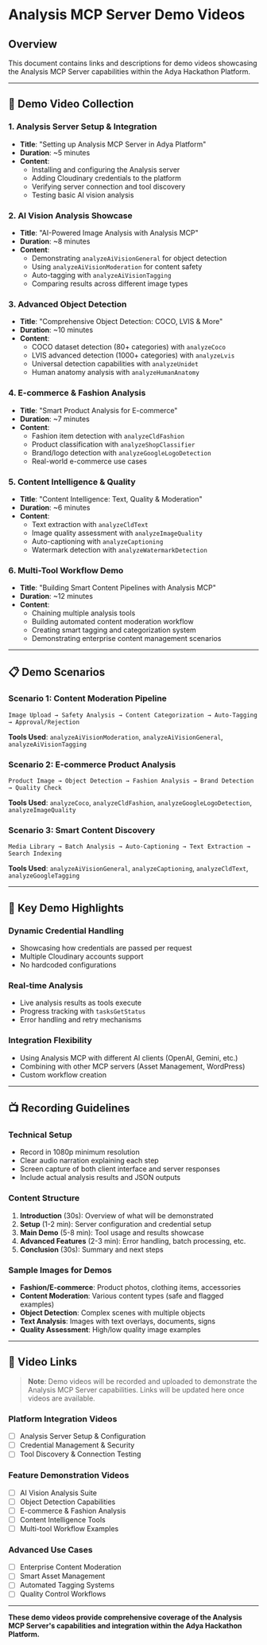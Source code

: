 # Analysis MCP Server Demo Videos

## Overview
This document contains links and descriptions for demo videos showcasing the Analysis MCP Server capabilities within the Adya Hackathon Platform.

---

## 🎥 Demo Video Collection

### **1. Analysis Server Setup & Integration**
- **Title**: "Setting up Analysis MCP Server in Adya Platform"
- **Duration**: ~5 minutes
- **Content**:
  - Installing and configuring the Analysis server
  - Adding Cloudinary credentials to the platform
  - Verifying server connection and tool discovery
  - Testing basic AI vision analysis

### **2. AI Vision Analysis Showcase**  
- **Title**: "AI-Powered Image Analysis with Analysis MCP"
- **Duration**: ~8 minutes
- **Content**:
  - Demonstrating `analyzeAiVisionGeneral` for object detection
  - Using `analyzeAiVisionModeration` for content safety
  - Auto-tagging with `analyzeAiVisionTagging`
  - Comparing results across different image types

### **3. Advanced Object Detection**
- **Title**: "Comprehensive Object Detection: COCO, LVIS & More"
- **Duration**: ~10 minutes  
- **Content**:
  - COCO dataset detection (80+ categories) with `analyzeCoco`
  - LVIS advanced detection (1000+ categories) with `analyzeLvis`
  - Universal detection capabilities with `analyzeUnidet`
  - Human anatomy analysis with `analyzeHumanAnatomy`

### **4. E-commerce & Fashion Analysis**
- **Title**: "Smart Product Analysis for E-commerce"
- **Duration**: ~7 minutes
- **Content**:
  - Fashion item detection with `analyzeCldFashion`
  - Product classification with `analyzeShopClassifier`
  - Brand/logo detection with `analyzeGoogleLogoDetection`
  - Real-world e-commerce use cases

### **5. Content Intelligence & Quality**
- **Title**: "Content Intelligence: Text, Quality & Moderation"
- **Duration**: ~6 minutes
- **Content**:
  - Text extraction with `analyzeCldText`
  - Image quality assessment with `analyzeImageQuality`  
  - Auto-captioning with `analyzeCaptioning`
  - Watermark detection with `analyzeWatermarkDetection`

### **6. Multi-Tool Workflow Demo**
- **Title**: "Building Smart Content Pipelines with Analysis MCP"
- **Duration**: ~12 minutes
- **Content**:
  - Chaining multiple analysis tools
  - Building automated content moderation workflow
  - Creating smart tagging and categorization system
  - Demonstrating enterprise content management scenarios

---

## 📋 Demo Scenarios

### **Scenario 1: Content Moderation Pipeline**
```
Image Upload → Safety Analysis → Content Categorization → Auto-Tagging → Approval/Rejection
```
**Tools Used**: `analyzeAiVisionModeration`, `analyzeAiVisionGeneral`, `analyzeAiVisionTagging`

### **Scenario 2: E-commerce Product Analysis**
```
Product Image → Object Detection → Fashion Analysis → Brand Detection → Quality Check
```
**Tools Used**: `analyzeCoco`, `analyzeCldFashion`, `analyzeGoogleLogoDetection`, `analyzeImageQuality`

### **Scenario 3: Smart Content Discovery**
```
Media Library → Batch Analysis → Auto-Captioning → Text Extraction → Search Indexing  
```
**Tools Used**: `analyzeAiVisionGeneral`, `analyzeCaptioning`, `analyzeCldText`, `analyzeGoogleTagging`

---

## 🎯 Key Demo Highlights

### **Dynamic Credential Handling**
- Showcasing how credentials are passed per request
- Multiple Cloudinary accounts support
- No hardcoded configurations

### **Real-time Analysis**
- Live analysis results as tools execute
- Progress tracking with `tasksGetStatus`
- Error handling and retry mechanisms

### **Integration Flexibility**
- Using Analysis MCP with different AI clients (OpenAI, Gemini, etc.)
- Combining with other MCP servers (Asset Management, WordPress)
- Custom workflow creation

---

## 📺 Recording Guidelines

### **Technical Setup**
- Record in 1080p minimum resolution
- Clear audio narration explaining each step
- Screen capture of both client interface and server responses
- Include actual analysis results and JSON outputs

### **Content Structure**
1. **Introduction** (30s): Overview of what will be demonstrated
2. **Setup** (1-2 min): Server configuration and credential setup
3. **Main Demo** (5-8 min): Tool usage and results showcase
4. **Advanced Features** (2-3 min): Error handling, batch processing, etc.
5. **Conclusion** (30s): Summary and next steps

### **Sample Images for Demos**
- **Fashion/E-commerce**: Product photos, clothing items, accessories
- **Content Moderation**: Various content types (safe and flagged examples)
- **Object Detection**: Complex scenes with multiple objects
- **Text Analysis**: Images with text overlays, documents, signs
- **Quality Assessment**: High/low quality image examples

---

## 🔗 Video Links

> **Note**: Demo videos will be recorded and uploaded to demonstrate the Analysis MCP Server capabilities. Links will be updated here once videos are available.

### Platform Integration Videos
- [ ] Analysis Server Setup & Configuration
- [ ] Credential Management & Security
- [ ] Tool Discovery & Connection Testing

### Feature Demonstration Videos  
- [ ] AI Vision Analysis Suite
- [ ] Object Detection Capabilities
- [ ] E-commerce & Fashion Analysis
- [ ] Content Intelligence Tools
- [ ] Multi-tool Workflow Examples

### Advanced Use Cases
- [ ] Enterprise Content Moderation
- [ ] Smart Asset Management
- [ ] Automated Tagging Systems
- [ ] Quality Control Workflows

---

**These demo videos provide comprehensive coverage of the Analysis MCP Server's capabilities and integration within the Adya Hackathon Platform.** 